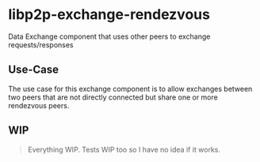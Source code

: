 # libp2p-exchange-rendezvous

Data Exchange component that uses other peers to exchange requests/responses

## Use-Case

The use case for this exchange component is to allow exchanges between two peers that are not directly connected but share one or more rendezvous peers.

## WIP

> Everything WIP. Tests WIP too so I have no idea if it works.

